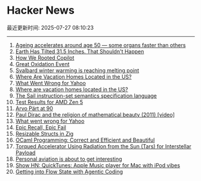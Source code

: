 # Hacker News

最近更新时间: 2025-07-27 08:10:23

--- 
1. [Ageing accelerates around age 50 ― some organs faster than others](https://www.nature.com/articles/d41586-025-02333-z) 
2. [Earth Has Tilted 31.5 Inches. That Shouldn't Happen](https://www.popularmechanics.com/science/environment/a65515974/why-earth-has-tilted-science/) 
3. [How We Rooted Copilot](https://research.eye.security/how-we-rooted-copilot/) 
4. [Great Oxidation Event](https://en.wikipedia.org/wiki/Great_Oxidation_Event) 
5. [Svalbard winter warming is reaching melting point](https://www.nature.com/articles/s41467-025-60926-8) 
6. [Where Are Vacation Homes Located in the US?](https://www.construction-physics.com/p/where-are-vacation-homes-located) 
7. [What Went Wrong for Yahoo](https://dfarq.homeip.net/what-went-wrong-for-yahoo/) 
8. [Where are vacation homes located in the US?](https://www.construction-physics.com/p/where-are-vacation-homes-located) 
9. [The Sail instruction-set semantics specification language](https://alasdair.github.io/manual.html) 
10. [Test Results for AMD Zen 5](https://www.agner.org/forum/viewtopic.php?t=287&start=10) 
11. [Arvo Pärt at 90](https://www.theguardian.com/music/2025/jul/24/the-god-of-small-things-celebrating-arvo-part-at-90) 
12. [Paul Dirac and the religion of mathematical beauty (2011) [video]](https://www.youtube.com/watch?v=jPwo1XsKKXg) 
13. [What went wrong for Yahoo](https://dfarq.homeip.net/what-went-wrong-for-yahoo/) 
14. [Epic Recall, Epic Fail](https://taipology.substack.com/p/epic-recall-epic-fail) 
15. [Resizable Structs in Zig](https://tristanpemble.com/resizable-structs-in-zig/) 
16. [OCaml Programming: Correct and Efficient and Beautiful](https://cs3110.github.io/textbook/cover.html) 
17. [Torqued Accelerator Using Radiation from the Sun (Tars) for Interstellar Payload](https://arxiv.org/abs/2507.17615) 
18. [Personal aviation is about to get interesting](https://www.elidourado.com/p/personal-aviation) 
19. [Show HN: QuickTunes: Apple Music player for Mac with iPod vibes](https://furnacecreek.org/quicktunes/) 
20. [Getting into Flow State with Agentic Coding](https://kau.sh/blog/agentic-coding-flow-state/) 
